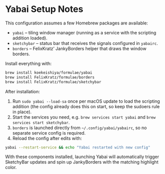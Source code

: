 # Yabai Setup Notes

This configuration assumes a few Homebrew packages are available:

- `yabai` – tiling window manager (running as a service with the scripting addition loaded).
- `sketchybar` – status bar that receives the signals configured in `yabairc`.
- `borders` – FelixKratz’ JankyBorders helper that draws the window borders.

Install everything with:

```sh
brew install koekeishiya/formulae/yabai
brew install FelixKratz/formulae/borders
brew install FelixKratz/formulae/sketchybar
```

After installation:

1. Run `sudo yabai --load-sa` once per macOS update to load the scripting addition (the config already does this on start, so keep the sudoers rule in place).  
2. Start the services you need, e.g. `brew services start yabai` and `brew services start sketchybar`.  
3. `borders` is launched directly from `~/.config/yabai/yabairc`, so no separate service config is required.
4. Reload the config after edits with:

```sh
yabai --restart-service && echo "Yabai restarted with new config"
```

With these components installed, launching Yabai will automatically trigger SketchyBar updates and spin up JankyBorders with the matching highlight color.
